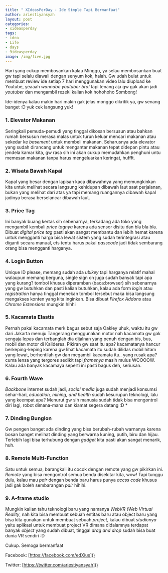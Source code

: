 ```yaml
---
title: " XIdeasPerDay - Ide Simple Tapi Bermanfaat"
author: ariestiyansyah
layout: post
categories:
- xideasperday
tags:
- idea
- Life
- days
- 9ideasperday
image: /img/five.jpg
---
```


Hari yang cukup membosankan kalau Minggu, ya selau membosankan buat gw tapi selalu diawali dengan senyum kok, halah. Gw udah bulat untuk membuat review ide setiap 7 hari menggunakan video lalu diupload ke Youtube, yeaaah *wannabe youtuber bro!* tapi tenang aja gw gak akan jadi *youtuber* dan mengambil rezeki kalian kok hohohoho Sombong!

Ide-idenya kalau makin hari makin gak jelas monggo dikritik ya, gw senang banget :D yuk cek langsung yuk!

### 1. Elevator Makanan
Seringkali pemuda-pemudi yang tinggal dikosan bersusun atau bahkan rumah bersusun merasa malas untuk turun keluar mencari makanan atau sekedar ke *basement* untuk membeli makanan. Seharusnya ada elevator yang sudah dirancang untuk mengantar makanan tepat didepan pintu atau jendela kamar kita, gw rasa sih ini akan cukup memudahkan penghuni untu memesan makanan tanpa harus mengeluarkan keringat, huffft.

### 2. Wisata Bawah Kapal
Kapal yang besar dengan lapisan kaca dibawahnya yang memungkinkan kita untuk melihat secara langsung kehidupan dibawah laut saat perjalanan, bukan yang melihat dari atas ya tapi memang ruangannya dibawah kapal jadinya berasa berselancar dibawah laut.

### 3. Price Tag
Ini banyak buang kertas sih sebenarnya, terkadang ada toko yang mengambil kembali *price tagnya* karena ada sensor disitu dan bla bla bla. Dibuat *digital price tag* pasti akan sangat membantu dan lebih hemat karena untuk mengganti harga bisa lewat sistem yang sudah terintegrasi atau diganti secara manual, ets tentu harus pakai *passcode* jadi tidak sembarang orang bisa mengganti harganya.

### 4. Login Button 
Unique ID please, memang sudah ada *ubikey* tapi harganya relatif mahal walaupun memang berguna, single sign on juga sudah banyak tapi apa yang kurang? tombol khusus diperamban (baca:browser) sih sebenarnya yang gw butuhkan dan pasti kalian butuhkan, kalau ada form *login* atau *registration*  hanya tinggal menekan tombol tersebut maka bisa langsung mengakses konten yang kita inginkan. Bisa dibuat *Firefox Addons* atau *Chrome Extensions* mungkin hihhi

### 5. Kacamata Elastis
Pernah pakai kacamata merk bagus sebut saja Oakley uhuk, waktu itu gw dari Jakarta menuju Tangerang menggunakan motor nah kacamata gw gak sengaja lepas dan terbanglah dia dijalnan yang penuh dengan bis, bus, mobil dan motor di Kalideres. Pikiran gw saat itu apa? kacamatanya hancur berkeping-keping karena gw lihat kacamata itu sudah dilidas mobil hitam yang lewat, berhentilah gw dan megambil kacamata itu.. yang rusak apa? cuma lensa yang tergores sedikit tapi *framenya* masih mulus WOOOOW. Kalau ada banyak kacamaya seperti ini pasti bagus deh, seriusan.

### 6. Fourth Wave
*Backbone* internet sudah jadi, *social media* juga sudah menjadi konsumsi sehar-hari, *education, mining, and health* sudah kesurupun teknologi, lalu yang keempat apa? Menurut gw sih manusia sudah tidak bisa mengontrol diri lagi, robot dimana-mana dan kiamat segera datang :D
*
### 7. Dinding Bunglon
Gw pengen banget ada dinding yang bisa berubah-rubah warnanya karena bosan banget melihat dinding yang berwarna kuning, putih, biru dan hijau. Terlebih lagi bisa terhubung dengan *gadget* kita pasti akan sangat menarik, huh.

### 8. Remote Multi-Function
Satu untuk semua, barangkali itu cocok dengan remote yang gw pikirkan ini. *Remote* yang bisa mengontrol semua benda disekitar kita, wow! Tapi tunggu dulu, kalau mau *pair* dengan benda baru harus punya *accss code* khusus jadi gak boleh sembarangan *pair* hihihi.

### 9. A-frame studio
Mungkin kalian tahu teknologi baru yang namanya *WebVR (Web Virtual Reality*, nah kita bisa membuat sebuah entitas baru atau object baru yang bisa kita gunakan untuk membuat sebuah *project*, kalau dibuat *studionya* yaitu aplikasi untuk membuat project VR dimana didalamnya terdapat banyak *object* yang sudah dibuat, tinggal *drag and drop* sudah bisa buat dunia VR sendiri :D

Cukup. Semoga bermanfaat

Facebook: [https://facebook.com/edXius]()

Twitter: [https://twitter.com/ariestiyansyah]()